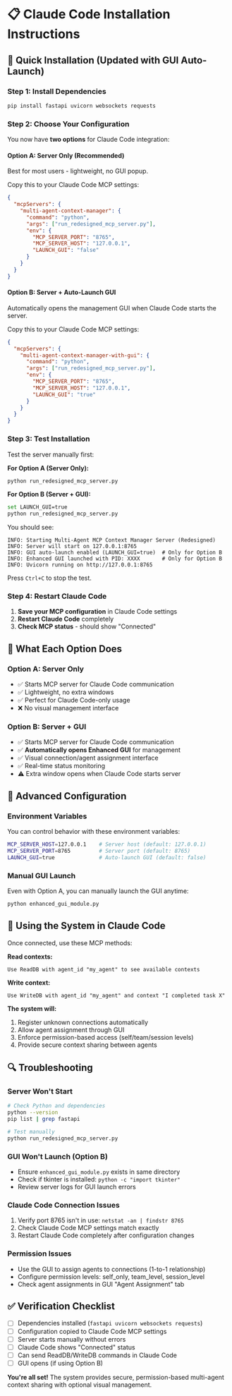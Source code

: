 # 📋 Claude Code Installation Instructions

## 🚀 **Quick Installation** (Updated with GUI Auto-Launch)

### **Step 1: Install Dependencies**

```bash
pip install fastapi uvicorn websockets requests
```

### **Step 2: Choose Your Configuration**

You now have **two options** for Claude Code integration:

#### **Option A: Server Only (Recommended)**
Best for most users - lightweight, no GUI popup.

Copy this to your Claude Code MCP settings:
```json
{
  "mcpServers": {
    "multi-agent-context-manager": {
      "command": "python",
      "args": ["run_redesigned_mcp_server.py"],
      "env": {
        "MCP_SERVER_PORT": "8765",
        "MCP_SERVER_HOST": "127.0.0.1",
        "LAUNCH_GUI": "false"
      }
    }
  }
}
```

#### **Option B: Server + Auto-Launch GUI**
Automatically opens the management GUI when Claude Code starts the server.

Copy this to your Claude Code MCP settings:
```json
{
  "mcpServers": {
    "multi-agent-context-manager-with-gui": {
      "command": "python",
      "args": ["run_redesigned_mcp_server.py"],
      "env": {
        "MCP_SERVER_PORT": "8765",
        "MCP_SERVER_HOST": "127.0.0.1",
        "LAUNCH_GUI": "true"
      }
    }
  }
}
```

### **Step 3: Test Installation**

Test the server manually first:

**For Option A (Server Only):**
```bash
python run_redesigned_mcp_server.py
```

**For Option B (Server + GUI):**
```bash
set LAUNCH_GUI=true
python run_redesigned_mcp_server.py
```

You should see:
```
INFO: Starting Multi-Agent MCP Context Manager Server (Redesigned)
INFO: Server will start on 127.0.0.1:8765
INFO: GUI auto-launch enabled (LAUNCH_GUI=true)  # Only for Option B
INFO: Enhanced GUI launched with PID: XXXX       # Only for Option B
INFO: Uvicorn running on http://127.0.0.1:8765
```

Press `Ctrl+C` to stop the test.

### **Step 4: Restart Claude Code**

1. **Save your MCP configuration** in Claude Code settings
2. **Restart Claude Code** completely
3. **Check MCP status** - should show "Connected"

## 🎯 **What Each Option Does**

### **Option A: Server Only**
- ✅ Starts MCP server for Claude Code communication
- ✅ Lightweight, no extra windows
- ✅ Perfect for Claude Code-only usage
- ❌ No visual management interface

### **Option B: Server + GUI**
- ✅ Starts MCP server for Claude Code communication
- ✅ **Automatically opens Enhanced GUI** for management
- ✅ Visual connection/agent assignment interface
- ✅ Real-time status monitoring
- ⚠️ Extra window opens when Claude Code starts server

## 🔧 **Advanced Configuration**

### **Environment Variables**
You can control behavior with these environment variables:

```bash
MCP_SERVER_HOST=127.0.0.1    # Server host (default: 127.0.0.1)
MCP_SERVER_PORT=8765         # Server port (default: 8765)
LAUNCH_GUI=true              # Auto-launch GUI (default: false)
```

### **Manual GUI Launch**
Even with Option A, you can manually launch the GUI anytime:

```bash
python enhanced_gui_module.py
```

## 📝 **Using the System in Claude Code**

Once connected, use these MCP methods:

**Read contexts:**
```
Use ReadDB with agent_id "my_agent" to see available contexts
```

**Write context:**
```
Use WriteDB with agent_id "my_agent" and context "I completed task X"
```

**The system will:**
1. Register unknown connections automatically
2. Allow agent assignment through GUI
3. Enforce permission-based access (self/team/session levels)
4. Provide secure context sharing between agents

## 🔍 **Troubleshooting**

### **Server Won't Start**
```bash
# Check Python and dependencies
python --version
pip list | grep fastapi

# Test manually
python run_redesigned_mcp_server.py
```

### **GUI Won't Launch (Option B)**
- Ensure `enhanced_gui_module.py` exists in same directory
- Check if tkinter is installed: `python -c "import tkinter"`
- Review server logs for GUI launch errors

### **Claude Code Connection Issues**
1. Verify port 8765 isn't in use: `netstat -an | findstr 8765`
2. Check Claude Code MCP settings match exactly
3. Restart Claude Code completely after configuration changes

### **Permission Issues**
- Use the GUI to assign agents to connections (1-to-1 relationship)
- Configure permission levels: self_only, team_level, session_level
- Check agent assignments in GUI "Agent Assignment" tab

## ✅ **Verification Checklist**

- [ ] Dependencies installed (`fastapi uvicorn websockets requests`)
- [ ] Configuration copied to Claude Code MCP settings
- [ ] Server starts manually without errors
- [ ] Claude Code shows "Connected" status
- [ ] Can send ReadDB/WriteDB commands in Claude Code
- [ ] GUI opens (if using Option B)

**You're all set!** The system provides secure, permission-based multi-agent context sharing with optional visual management.